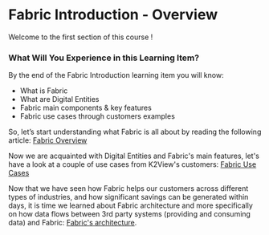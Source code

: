 # Fabric Introduction - Overview

Welcome to the first section of this course !

 

### What Will You Experience in this Learning Item?

By the end of the Fabric Introduction learning item you will know:

- What is Fabric 
- What are Digital Entities
- Fabric main components & key features
- Fabric use cases through customers examples



So, let’s start understanding what Fabric is all about by reading the following article: [Fabric Overview](/articles/01_fabric_overview/01_what%20is%20fabric.md)

Now we are acquainted with Digital Entities and Fabric's main features, let's have a look at a couple of use cases from K2View's customers: [Fabric Use Cases](/academy/Training_Level_1/01_Fabric_Introduction/1_5_Fabric_UseCases.md)



Now that we have seen how Fabric helps our customers across different types of industries, and how significant savings can be generated within days, it is time we learned about Fabric architecture and more specifically on how data flows between 3rd party systems (providing and consuming data) and Fabric: [Fabric's architecture](/academy/Training_Level_1/02_Fabric_Architecture/2_1_FabricArchitectureOverview.md).

